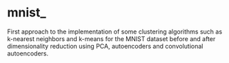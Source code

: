 # mnist_
First approach to the implementation of some clustering algorithms such as k-nearest neighbors and k-means for the MNIST dataset before and after dimensionality reduction using PCA, autoencoders and convolutional autoencoders.  
